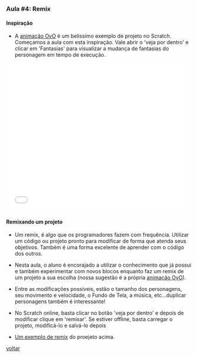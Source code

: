 ### Aula #4: Remix

#### Inspiração

* A [animação OvO](https://scratch.mit.edu/projects/144875945/#player) é um belissimo exemplo de projeto no Scratch. Começamos a aula com esta inspiração. Vale abrir o 'veja por dentro' e clicar em 'Fantasias' para visualizar a mudança de fantasias do personagem em tempo de execução.

<iframe allowtransparency="true" width="485" height="402" src="//scratch.mit.edu/projects/embed/144875945/?autostart=false" frameborder="0" allowfullscreen></iframe>

#### Remixando um projeto

* Um remix, é algo que os programadores fazem com frequência. Utilizar um código ou projeto pronto para modificar de forma que atenda seus objetivos. Também é uma forma excelente de aprender com o código dos outros.

* Nesta aula, o aluno é encorajado a utilizar o conhecimento que já possui e também experimentar com novos blocos enquanto faz um remix de um projeto a sua escolha (nossa sugestão é a própria [animação OvO](https://scratch.mit.edu/projects/144875945/#player)).

* Entre as modificações possíveis, estão o tamanho dos personagens, seu movimento e velocidade, o Fundo de Tela, a música, etc...duplicar personagens também é interessante!

* No Scratch online, basta clicar no botão 'veja por dentro' e depois de modificar clique em 'remixar'. Se estiver offline, basta carregar o projeto, modificá-lo e salvá-lo depois
* [Um exemplo de remix]() do proejeto acima.

[voltar](./)